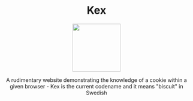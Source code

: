 <h1 align="center">Kex</h1>

<p align="center"> 
 <img src="https://encrypted-tbn0.gstatic.com/images?q=tbn%3AANd9GcQ8z_xTN76UgfcjE9Asl3g3JW7QFUs8OCEGs0yzPIVnUZNdPp1R" height="128" width="128">
</p>                                                                                                                                              
<p align="center">A rudimentary website demonstrating the knowledge of a cookie within a given browser - Kex is the  current codename and it means "biscuit" in Swedish</p>
